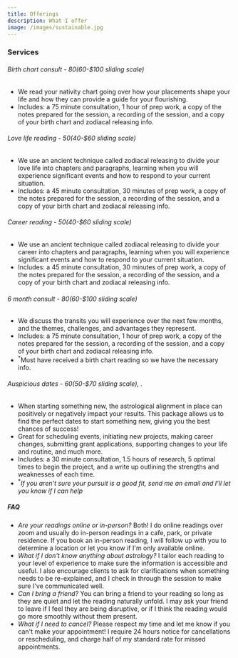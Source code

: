 ```yaml
---
title: Offerings
description: What I offer
image: /images/sustainable.jpg
---
```

### Services
###### *Birth chart consult* - $80 ($60-$100 sliding scale)
- We read your nativity chart going over how your placements shape your life and how they can provide a guide for your flourishing. 
- Includes: a 75 minute consultation, 1 hour of prep work, a copy of the notes prepared for the session, a recording of the session, and a copy of your birth chart and zodiacal releasing info.
###### *Love life reading* - $50 ($40-$60 sliding scale)
- We use an ancient technique called zodiacal releasing to divide your love life into chapters and paragraphs, learning when you will experience significant events and how to respond to your current situation. 
-  Includes: a 45 minute consultation, 30 minutes of prep work, a copy of the notes prepared for the session, a recording of the session, and a copy of your birth chart and zodiacal releasing info. 
###### *Career reading* - $50 ($40-$60 sliding scale) 
- We use an ancient technique called zodiacal releasing to divide your career into chapters and paragraphs, learning when you will experience significant events and how to respond to your current situation.
- Includes: a 45 minute consultation, 30 minutes of prep work, a copy of the notes prepared for the session, a recording of the session, and a copy of your birth chart and zodiacal releasing info. 

###### *6 month consult* - $80 ($60-$100 sliding scale)
- We discuss the transits you will experience over the next few months, and the themes, challenges, and advantages they represent. 
- Includes: a 75 minute consultation, 1 hour of prep work, a copy of the notes prepared for the session, a recording of the session, and a copy of your birth chart and zodiacal releasing info.
- $^*$Must have received a birth chart reading so we have the necessary info.
###### *Auspicious dates* - $60 ($50-$70 sliding scale), .
- When starting something new, the astrological alignment in place can positively or negatively impact your results. This package allows us to find the perfect dates to start something new, giving you the best chances of success! 
- Great for scheduling events, initiating new projects, making career changes, submitting grant applications, supporting changes to your life and routine, and much more. 
- Includes: a 30 minute consultation, 1.5 hours of research, 5 optimal times to begin the project, and a write up outlining the strengths and weaknesses of each time. 
- $^*$*If you aren't sure your pursuit is a good fit, send me an email and I'll let you know if I can help*

##### FAQ
- *Are your readings online or in-person?* 
  Both! I do online readings over zoom and usually do in-person readings in a cafe, park, or private residence. If you book an in-person reading, I will follow up with you to determine a location or let you know if I'm only available online.
- *What if I don't know anything about astrology?*
  I tailor each reading to your level of experience to make sure the information is accessible and useful. I also encourage clients to ask for clarifications when something needs to be re-explained, and I check in through the session to make sure I've communicated well.
- *Can I bring a friend?*
  You can bring a friend to your reading so long as they are quiet and let the reading naturally unfold. I may ask your friend to leave if I feel they are being disruptive, or if I think the reading would go more smoothly without them present. 
- *What if I need to cancel?*
  Please respect my time and let me know if you can't make your appointment! I require 24 hours notice for cancellations or rescheduling, and charge half of my standard rate for missed appointments.